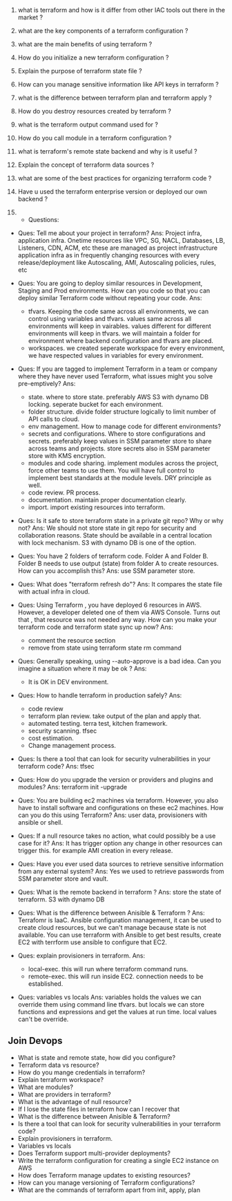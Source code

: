 1. what is terraform and how is it differ from other IAC tools out there in the market ?

2. what are the key components of a terraform configuration ?

3. what are the main benefits of using terraform ?

4. How do you initialize a new terraform configuration ?

5. Explain the purpose of terraform state file ?

6. How can you manage sensitive information like API keys in terraform ?

7. what is the difference between terraform plan and terraform apply ?

8. How do you destroy resources created by terraform ?

9. what is the terraform output command used for ?

10. How do you call module in a terraform configuration ?

11. what is terraform's remote state backend and why is it useful ?

12. Explain the concept of terraform data sources ?

13. what are some of the best practices for organizing terraform code ?

14. Have u used the terraform enterprise version or deployed our own backend ?

15. - Questions:
  - Ques: Tell me about your project in terraform?
    Ans: Project infra, application infra. Onetime resources like VPC, SG, NACL, Databases, LB, Listeners, CDN, ACM, etc these are managed as project infrastructure application infra as in frequently changing resources with every release/deployment like Autoscaling, AMI, Autoscaling policies, rules, etc 
  - Ques: You are going to deploy similar resources in Development, Staging and Prod environments. How can you code so that you can deploy similar Terraform code without  repeating your code.
    Ans:
    - tfvars. Keeping the code same across all environments, we can control using variables and tfvars. values same across all environments will keep in vairables. values different for different environments will keep in tfvars. we will maintain a folder for environment where backend configuration and tfvars are placed.
    - workspaces. we created seperate workspace for every environment, we have respected values in variables for every environment.
  - Ques: If you are tagged to implement Terraform in a team or company where they have never used Terraform, what issues might you solve pre-emptively?
    Ans:
    - state. where to store state. preferably AWS S3 with dynamo DB locking. seperate bucket for each environment.
    - folder structure. divide folder structure logically to limit number of API calls to cloud.
    - env management. How to manage code for different environments?
    - secrets and configurations. Where to store configurations and secrets. preferably keep values in SSM parameter store to share across teams and projects. store secrets also in SSM parameter store with KMS encryption.
    - modules and code sharing. implement modules across the project, force other teams to use them. You will have full control to implement best standards at the module levels. DRY principle as well.
    - code review. PR process.
    - documentation. maintain proper documentation clearly.
    - import. import existing resources into terraform.
  - Ques: Is it safe to store terraform state in a private git repo? Why or why not?
    Ans: We should not store state in git repo for security and collaboration reasons. State should be available in a central location with lock mechanism. S3 with dynamo DB is one of the option.
    
  - Ques: You have 2 folders of terraform code. Folder A and Folder B. Folder B needs to use output (state) from folder A to create resources. How can you accomplish this?
    Ans: use SSM parameter store.
  - Ques: What does "terraform refresh do"?
    Ans: It compares the state file with actual infra in cloud.
  - Ques: Using Terraform , you have deployed 6 resources in AWS. However, a developer deleted one of them via AWS Console. Turns out that , that resource was not needed any way. How can you make your terraform code and terraform state sync up now?
    Ans:
    - comment the resource section
    - remove from state using terraform state rm command
  - Ques: Generally speaking, using --auto-approve is a bad idea. Can you imagine a situation where it may be ok ?
    Ans: 
    - It is OK in DEV environment.
  - Ques: How to handle terraform in production safely?
    Ans:
    - code review
    - terraform plan review. take output of the plan and apply that.
    - automated testing. terra test, kitchen framework.
    - security scanning. tfsec
    - cost estimation. 
    - Change management process.
  - Ques: Is there a tool that can look for security vulnerabilities in your terraform code?
    Ans: tfsec
  - Ques: How do you upgrade the version or providers and plugins and modules?
    Ans: terraform init -upgrade
  - Ques: You are building ec2 machines via terraform. However, you also have to install software and configurations on these ec2 machines. How can you do this using Terraform?
    Ans: user data, provisioners with ansible or shell.
  - Ques: If a null resource takes no action, what could possibly be a use case for it?
    Ans: It has trigger option any change in other resources can trigger this. for example AMI creation in every release.
  - Ques: Have you ever used data sources to retrieve sensitive information  from any external system?
    Ans: Yes we used to retrieve passwords from SSM parameter store and vault.
  - Ques: What is the remote backend in terraform ?
    Ans: store the state of terraform. S3 with dynamo DB
  - Ques: What is the difference between Anisible & Terraform ?
    Ans: Terrafomr is IaaC. Ansible configuration management, it can be used to create cloud resources, but we can't manage because state is not available. You can use terraform with Ansible to get best results, create EC2 with terrform use ansible to configure that EC2.
  - Ques: explain provisioners in terraform.
    Ans:
    - local-exec. this will run where terraform command runs.
    - remote-exec. this will run inside EC2. connection needs to be established.
  - Ques: variables vs locals
    Ans: variables holds the values we can override them using command line tfvars. but locals we can store functions and expressions and get the values at run time. local values can't be override.
## Join Devops

* What is state and remote state, how did you configure?
* Terraform data vs resource?
* How do you mange credentials in terraform?
* Explain terraform workspace?
* What are modules?
* What are providers in terraform?
* What is the advantage of null resource?
* If I lose the state files in terraform how can I recover that
* What is the difference between Anisible & Terraform?
* Is there a tool that can look for security vulnerabilities in your terraform code?
* Explain provisioners in terraform.
* Variables vs locals
* Does Terraform support multi-provider deployments?
* Write the terraform configuration for creating a single EC2 instance on AWS 
* How does Terraform manage updates to existing resources?
* How can you manage versioning of Terraform configurations?
* What are the commands of terraform apart from init, apply, plan